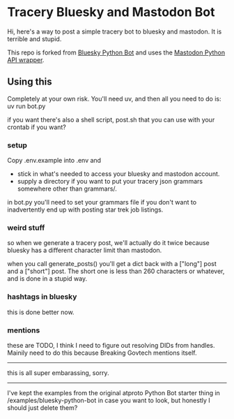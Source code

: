 # Tracery Bluesky and Mastodon Bot

Hi, here's a way to post a simple tracery bot to bluesky and mastodon. It is terrible and stupid.

This repo is forked from [Bluesky Python Bot](https://github.com/skygaze-ai/bot-python) and uses the [Mastodon Python API wrapper](https://github.com/halcy/Mastodon.py?tab=readme-ov-file).

## Using this

Completely at your own risk. You'll need uv, and then all you need to do is:
uv run bot.py

if you want there's also a shell script, post.sh that you can use with your crontab if you want? 

### setup
Copy .env.example into .env and 

* stick in what's needed to access your bluesky and mastodon account.
* supply a directory if you want to put your tracery json grammars somewhere other than grammars/.

in bot.py you'll need to set your grammars file if you don't want to inadvertently end up with posting star trek job listings.

### weird stuff

so when we generate a tracery post, we'll actually do it twice because bluesky has a different character limit than mastodon.

when you call generate_posts() you'll get a dict back with a ["long"] post and a ["short"] post. The short one is less than 260 characters or whatever, and is done in a stupid way.

### hashtags in bluesky

this is done better now.

### mentions

these are TODO, I think I need to figure out resolving DIDs from handles. Mainily need to do this because Breaking Govtech mentions itself.

---

this is all super embarassing, sorry.

--- 

I've kept the examples from the original atproto Python Bot starter thing in /examples/bluesky-python-bot in case you want to look, but honestly I should just delete them?